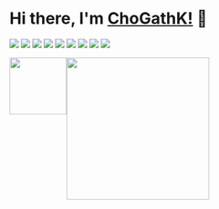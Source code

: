 # Hi there, I'm [ChoGathK!](https://github.com/ChoGathK/blogs) 👋

[![](https://img.shields.io/badge/Chogath-blogs-1E90FF)](https://github.com/ChoGathK/blogs)
[![](https://img.shields.io/badge/Chogath-OpenSource-97FFFF)](https://github.com/JiaYangStudio/JiaYangStudio)
[![](https://img.shields.io/badge/TypeScript-Node.js-C0FF3E)](https://nodejs.org/en)
[![](https://img.shields.io/badge/TypeScript-Nest.js-FF6A6A)](https://nestjs.com/)
[![](https://img.shields.io/badge/TypeScript-Vue.js-54FF9F)](https://cn.vuejs.org/)
[![](https://img.shields.io/badge/JavaScript-Koa-FFF68F)](https://koajs.com/)
[![](https://img.shields.io/badge/JavaScript-Express-8B658B)](https://stores.express.com/)
[![](https://img.shields.io/badge/Golang-Golang-00BFFF)](https://golang.org/)
[![](https://img.shields.io/badge/Rust-Rust-FA8072)](https://www.rust-lang.org/)

 <div>
    <div style="float:left">
      <img src="https://github-readme-stats.vercel.app/api?username=ChoGathK&count_private=true&show_icons=true" width="100px"/>
    </div>
    <div style="float:left">
      <img width="250" height="250" src="https://github.com/JiaYangStudio/JiaYangStudio/blob/master/images/jiayang.png"/>
    </div>
</div>
